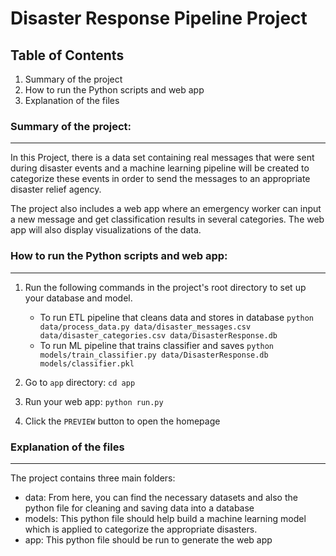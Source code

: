 # Disaster Response Pipeline Project
## Table of Contents

1. Summary of the project
2. How to run the Python scripts and web app
3. Explanation of the files

### Summary of the project:
---
In this Project, there is a data set containing real messages that were sent during disaster events and a machine learning pipeline will be created to categorize these events in order to send the messages to an appropriate disaster relief agency.

The project also includes a web app where an emergency worker can input a new message and get classification results in several categories. The web app will also display visualizations of the data. 

### How to run the Python scripts and web app:
---
1. Run the following commands in the project's root directory to set up your database and model.

    - To run ETL pipeline that cleans data and stores in database
        `python data/process_data.py data/disaster_messages.csv data/disaster_categories.csv data/DisasterResponse.db`
    - To run ML pipeline that trains classifier and saves
        `python models/train_classifier.py data/DisasterResponse.db models/classifier.pkl`

2. Go to `app` directory: `cd app`

3. Run your web app: `python run.py`

4. Click the `PREVIEW` button to open the homepage

### Explanation of the files
---
The project contains three main folders:
- data: From here, you can find the necessary datasets and also the python file for cleaning and saving data into a database
- models: This python file should help build a machine learning model which is applied to categorize the appropriate disasters.
- app: This python file should be run to generate the web app
